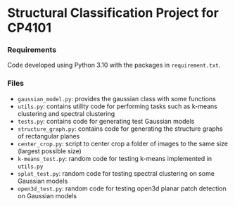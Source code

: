 # Structural Classification Project for CP4101

### Requirements

Code developed using Python 3.10 with the packages in `requirement.txt`.

### Files

- `gaussian_model.py`: provides the gaussian class with some functions
- `utils.py`: contains utility code for performing tasks such as k-means clustering and spectral clustering
- `tests.py`: contains code for generating test Gaussian models
- `structure_graph.py`: contains code for generating the structure graphs of rectangular planes
- `center_crop.py`: script to center crop a folder of images to the same size (largest possible size)
- `k-means_test.py`: random code for testing k-means implemented in `utils.py`
- `splat_test.py`: random code for testing spectral clustering on some Gaussian models
- `open3d_test.py`: random code for testing open3d planar patch detection on Gaussian models